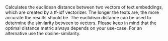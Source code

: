 Calculates the euclidean distance between two vectors of text embeddings, which are created by a tf-idf vectorizer. The longer the texts are, the more accurate the results should be. The euclidean distance can be used to determine the similarity between to vectors. Please keep in mind that the optimal distance metric always depends on your use-case. For an alternative use the cosine-similarity.
